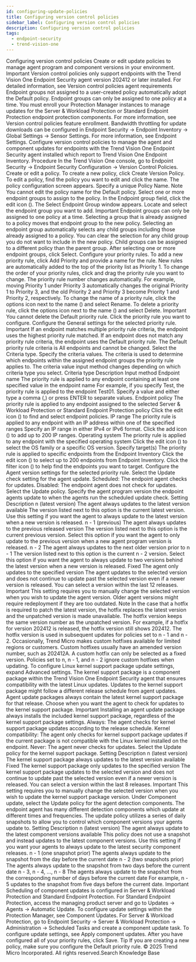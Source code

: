 ```yaml
---
id: configuring-update-policies
title: Configuring version control policies
sidebar_label: Configuring version control policies
description: Configuring version control policies
tags:
  - endpoint-security
  - trend-vision-one
---
```


 Configuring version control policies Create or edit update policies to manage agent program and component versions in your environment. Important Version control policies only support endpoints with the Trend Vision One Endpoint Security agent version 202412 or later installed. For detailed information, see Version control policies agent requirements Endpoint groups not assigned to a user-created policy automatically adopt the Default policy. Endpoint groups can only be assigned to one policy at a time. You must enroll your Protection Manager instances to manage updates for the Server & Workload Protection or Standard Endpoint Protection endpoint protection components. For more information, see Version control policies feature enrollment. Bandwidth throttling for update downloads can be configured in Endpoint Security → Endpoint Inventory → Global Settings → Sensor Settings. For more information, see Endpoint Settings. Configure version control policies to manage the agent and component updates for endpoints with the Trend Vision One Endpoint Security agent installed which report to Trend Vision One Endpoint Inventory. Procedure In the Trend Vision One console, go to Endpoint Security → Endpoint Security Configuration → Version Control Policies. Create or edit a policy. To create a new policy, click Create Version Policy. To edit a policy, find the policy you want to edit and click the name. The policy configuration screen appears. Specify a unique Policy Name. Note You cannot edit the policy name for the Default policy. Select one or more endpoint groups to assign to the policy. In the Endpoint group field, click the edit icon (). The Select Endpoint Group window appears. Locate and select the endpoint group you want to add. Important Endpoint groups can only be assigned to one policy at a time. Selecting a group that is already assigned to a policy moves that endpoint group to the new policy. Selecting an endpoint group automatically selects any child groups including those already assigned to a policy. You can clear the selection for any child group you do not want to include in the new policy. Child groups can be assigned to a different policy than the parent group. After selecting one or more endpoint groups, click Select. Configure your priority rules. To add a new priority rule, click Add Priority and provide a name for the rule. New rules are automatically added to the top of the priority list as Priority 1. To change the order of your priority rules, click and drag the priority rule you want to change. The priority rule number changes automatically. For example, moving Priority 1 under Priority 3 automatically changes the original Priority 1 to Priority 3, and the old Priority 2 and Priority 3 become Priority 1 and Priority 2, respectively. To change the name of a priority rule, click the options icon next to the name () and select Rename. To delete a priority rule, click the options icon next to the name () and select Delete. Important You cannot delete the Default priority rule. Click the priority rule you want to configure. Configure the General settings for the selected priority rule. Important If an endpoint matches multiple priority rule criteria, the endpoint uses the highest priority rule matched. If an endpoint does not match any priority rule criteria, the endpoint uses the Default priority rule. The Default priority rule criteria is All endpoints and cannot be changed. Select the Criteria type. Specify the criteria values. The criteria is used to determine which endpoints within the assigned endpoint groups the priority rule applies to. The criteria value input method changes depending on which criteria type you select. Criteria type Description Input method Endpoint name The priority rule is applied to any endpoint containing at least one specified value in the endpoint name For example, if you specify Test, the priority rule is applied to the endpoint Test01. Specify a value and either type a comma (,) or press ENTER to separate values. Endpoint policy The priority rule is applied to any endpoint assigned to the selected Server & Workload Protection or Standard Endpoint Protection policy Click the edit icon () to find and select endpoint policies. IP range The priority rule is applied to any endpoint with an IP address within one of the specified ranges Specify an IP range in either IPv4 or IPv6 format. Click the add icon () to add up to 200 IP ranges. Operating system The priority rule is applied to any endpoint with the specified operating system Click the edit icon () to select the OS family or a specific OS version. Specify target(s) The priority rule is applied to specific endpoints from the Endpoint Inventory Click the edit icon () to select up to 200 endpoints from Endpoint Inventory. Click the filter icon () to help find the endpoints you want to target. Configure the Agent version settings for the selected priority rule. Select the Update check setting for the agent update. Scheduled: The endpoint agent checks for updates. Disabled: The endpoint agent does not check for updates. Select the Update policy. Specify the agent program version the endpoint agents update to when the agents run the scheduled update check. Setting Description n (latest version) The agent always updates to the latest version available The version listed next to this option is the current latest version. Use this setting if you want the agent to always update to the latest version when a new version is released. n - 1 (previous) The agent always updates to the previous released version The version listed next to this option is the current previous version. Select this option if you want the agent to only update to the previous version when a new agent program version is released. n - 2 The agent always updates to the next older version prior to n - 1 The version listed next to this option is the current n - 2 version. Select this option if you want the agent to always update to two versions behind the latest version when a new version is released. Fixed The agent only updates to the specified version The agent updates to the selected version and does not continue to update past the selected version even if a newer version is released. You can select a version within the last 12 releases. Important This setting requires you to manually change the selected version when you wish to update the agent version. Older agent versions might require redeployment if they are too outdated. Note In the case that a hotfix is required to patch the latest version, the hotfix replaces the latest version and the unpatched version is made unavailable. The hotfix version keeps the same version number as the unpatched version. For example, if a hotfix for version 202412 is released, the hotfix version still shows 202412. The hotfix version is used in subsequent updates for policies set to n - 1 and n - 2. Occasionally, Trend Micro makes custom hotfixes available for limited regions or customers. Custom hotfixes usually have an amended version number, such as 202412A. A custom hotfix can only be selected as a fixed version. Policies set to n, n - 1, and n - 2 ignore custom hotfixes when updating. To configure Linux kernel support package update settings, expand Advanced settings. The kernel support package is a component package within the Trend Vision One Endpoint Security agent that ensures compatibility with the latest Linux updates. Updates to the kernel support package might follow a different release schedule from agent updates. Agent update packages always contain the latest kernel support package for that release. Choose when you want the agent to check for updates to the kernel support package. Important Installing an agent update package always installs the included kernel support package, regardless of the kernel support package settings. Always: The agent checks for kernel support package updates according to the release schedule. Kernel compatibility: The agent only checks for kernel support package updates if the current package is not compatible with the Linux kernel installed on the endpoint. Never: The agent never checks for updates. Select the Update policy for the kernel support package. Setting Description n (latest version) The kernel support package always updates to the latest version available Fixed The kernel support package only updates to the specified version The kernel support package updates to the selected version and does not continue to update past the selected version even if a newer version is released. You can select a version within the last 8 releases. Important This setting requires you to manually change the selected version when you wish to update the kernel support package version. Under Component update, select the Update policy for the agent detection components. The endpoint agent has many different detection components which update at different times and frequencies. The update policy utilizes a series of daily snapshots to allow you to control which component versions your agents update to. Setting Description n (latest version) The agent always update to the latest component versions available This policy does not use a snapshot and instead updates to the latest component versions. Use this setting if you want your agents to always update to the latest security component releases. n - 1 (one snapshot prior) The agents always update to the snapshot from the day before the current date n - 2 (two snapshots prior) The agents always update to the snapshot from two days before the current date n - 3, n - 4, …, n - 8 The agents always update to the snapshot from the corresponding number of days before the current date For example, n - 5 updates to the snapshot from five days before the current date. Important Scheduling of component updates is configured in Server & Workload Protection and Standard Endpoint Protection. For Standard Endpoint Protection, access the managing product server and go to Updates → Agents → Automatic Update. To configure update settings within the Protection Manager, see Component Updates. For Server & Workload Protection, go to Endpoint Security → Server & Workload Protection → Administration → Scheduled Tasks and create a component update task. To configure update settings, see Apply component updates. After you have configured all of your priority rules, click Save. Tip If you are creating a new policy, make sure you configure the Default priority rule. © 2025 Trend Micro Incorporated. All rights reserved.Search Knowledge Base
